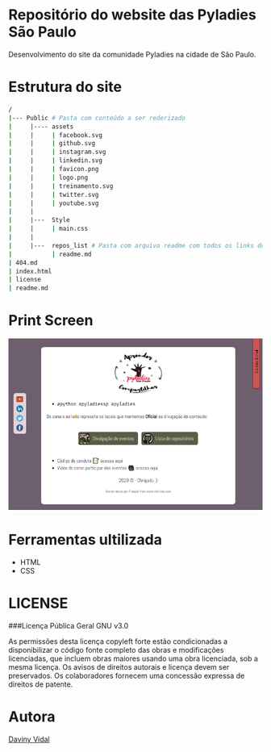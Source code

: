 # Repositório do website das Pyladies São Paulo

Desenvolvimento do site da comunidade Pyladies na cidade de São Paulo.

# Estrutura do site
```bash
/
|--- Public # Pasta com conteúdo a ser rederizado
|     |---- assets
|     |     | facebook.svg
|     |     | github.svg
|     |     | instagram.svg
|     |     | linkedin.svg
|     |     | favicon.png
|     |     | logo.png
|     |     | treinamento.svg
|     |     | twitter.svg
|     |     | youtube.svg
|     | 
|     |---  Style
|     |     | main.css
|     |     
|     |---  repos_list # Pasta com arquivo readme com todos os links dos repositórios 
|           | readme.md
| 404.md
| index.html
| license
| readme.md 
```

# Print Screen


![Print Screen](./public/assets/print_screen.png)


# Ferramentas ultilizada

* HTML
* CSS
  
# LICENSE
###Licença Pública Geral GNU v3.0

As permissões desta licença copyleft forte estão condicionadas a disponibilizar o código fonte completo das obras e modificações licenciadas, que incluem obras maiores usando uma obra licenciada, sob a mesma licença. Os avisos de direitos autorais e licença devem ser preservados. Os colaboradores fornecem uma concessão expressa de direitos de patente.

# Autora
[Daviny Vidal](http://davinyvidal.github.io)